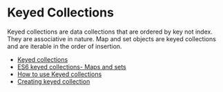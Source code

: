 # Keyed Collections

Keyed collections are data collections that are ordered by key not index. They are associative in nature. Map and set objects are keyed collections and are iterable in the order of insertion.

- [Keyed collections](https://developer.mozilla.org/en-US/docs/Web/JavaScript/Guide/Keyed_collections)
- [ES6 keyed collections- Maps and sets](https://blog.logrocket.com/es6-keyed-collections-maps-and-sets/)
- [How to use Keyed collections](https://www.freecodecamp.org/news/how-to-use-javascript-collections-map-and-set/)
- [Creating keyed collection](https://youtu.be/4UqSqF4foy4)